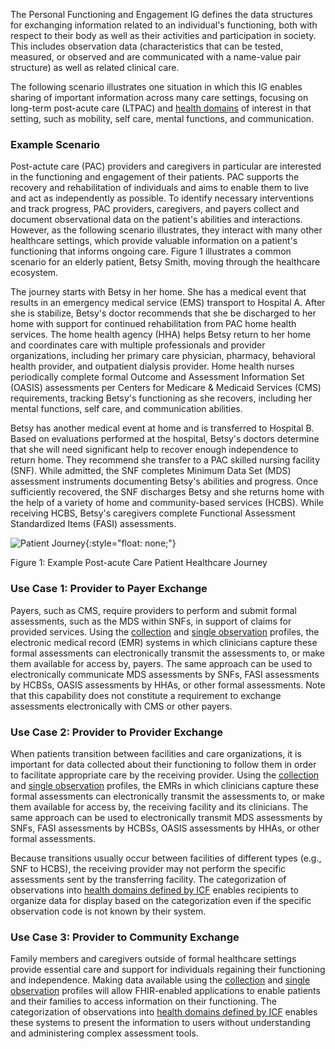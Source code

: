 The Personal Functioning and Engagement IG defines the data structures for exchanging information related to an individual's functioning, both with respect to their body as well as their activities and participation in society. This includes observation data (characteristics that can be tested, measured, or observed and are communicated with a name-value pair structure) as well as related clinical care.

The following scenario illustrates one situation in which this IG enables sharing of important information across many care settings, focusing on long-term post-acute care (LTPAC) and [health domains](domains.html) of interest in that setting, such as mobility, self care, mental functions, and communication.

### Example Scenario

Post-actute care (PAC) providers and caregivers in particular are interested in the functioning and engagement of their patients. PAC supports the recovery and rehabilitation of individuals and aims to enable them to live and act as independently as possible. To identify necessary interventions and track progress, PAC providers, caregivers, and payers collect and document observational data on the patient's abilities and interactions. However, as the following scenario illustrates, they interact with many other healthcare settings, which provide valuable information on a patient's functioning that informs ongoing care. Figure 1 illustrates a common scenario for an elderly patient, Betsy Smith, moving through the healthcare ecosystem.

The journey starts with Betsy in her home. She has a medical event that results in an emergency medical service (EMS) transport to Hospital A. After she is stabilize, Betsy's doctor recommends that she be discharged to her home with support for continued rehabilitation from PAC home health services. The home health agency (HHA) helps Betsy return to her home and coordinates care with multiple professionals and provider organizations, including her primary care physician, pharmacy, behavioral health provider, and outpatient dialysis provider. Home health nurses periodically complete formal Outcome and Assessment Information Set (OASIS) assessments per Centers for Medicare & Medicaid Services (CMS) requirements, tracking Betsy's functioning as she recovers, including her mental functions, self care, and communication abilities.

Betsy has another medical event at home and is transferred to Hospital B. Based on evaluations performed at the hospital, Betsy's doctors determine that she will need significant help to recover enough independence to return home. They recommend she transfer to a PAC skilled nursing facility (SNF). While admitted, the SNF completes Minimum Data Set (MDS) assessment instruments documenting Betsy's abilities and progress. Once sufficiently recovered, the SNF discharges Betsy and she returns home with the help of a variety of home and community-based services (HCBS). While receiving HCBS, Betsy's caregivers complete Functional Assessment Standardized Items (FASI) assessments.


![Patient Journey](Patient_Journey.png){:style="float: none;"}

Figure 1: Example Post-acute Care Patient Healthcare Journey

### Use Case 1: Provider to Payer Exchange

Payers, such as CMS, require providers to perform and submit formal assessments, such as the MDS within SNFs, in support of claims for provided services. Using the [collection](StructureDefinition-pfe-collection.html) and [single observation](StructureDefinition-pfe-observation-single.html) profiles, the electronic medical record (EMR) systems in which clinicians capture these formal assessments can electronically transmit the assessments to, or make them available for access by, payers. The same approach can be used to electronically communicate MDS assessments by SNFs, FASI assessments by HCBSs, OASIS assessments by HHAs, or other formal assessments. Note that this capability does not constitute a requirement to exchange assessments electronically with CMS or other payers.

### Use Case 2: Provider to Provider Exchange

When patients transition between facilities and care organizations, it is important for data collected about their functioning to follow them in order to facilitate appropriate care by the receiving provider. Using the [collection](StructureDefinition-pfe-collection.html) and [single observation](StructureDefinition-pfe-observation-single.html) profiles, the EMRs in which clinicians capture these formal assessments can electronically transmit the assessments to, or make them available for access by, the receiving facility and its clinicians. The same approach can be used to electronically transmit MDS assessments by SNFs, FASI assessments by HCBSs, OASIS assessments by HHAs, or other formal assessments.

Because transitions usually occur between facilities of different types (e.g., SNF to HCBS), the receiving provider may not perform the specific assessments sent by the transferring facility. The categorization of observations into [health domains defined by ICF](domains.html) enables recipients to organize data for display based on the categorization even if the specific observation code is not known by their system.

### Use Case 3: Provider to Community Exchange

Family members and caregivers outside of formal healthcare settings provide essential care and support for individuals regaining their functioning and independence. Making data available using the [collection](StructureDefinition-pfe-collection.html) and [single observation](StructureDefinition-pfe-observation-single.html) profiles will allow FHIR-enabled applications to enable patients and their families to access information on their functioning. The categorization of observations into [health domains defined by ICF](domains.html) enables these systems to present the information to users without understanding and administering complex assessment tools.